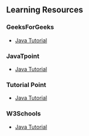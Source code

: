 ## Learning Resources

### GeeksForGeeks
- [Java Tutorial](https://www.geeksforgeeks.org/java/)

### JavaTpoint
- [Java Tutorial](https://www.javatpoint.com/java-tutorial)

### Tutorial Point
- [Java Tutorial](https://www.tutorialspoint.com/java/index.htm)

### W3Schools
- [Java Tutorial](https://www.w3schools.com/java/)
